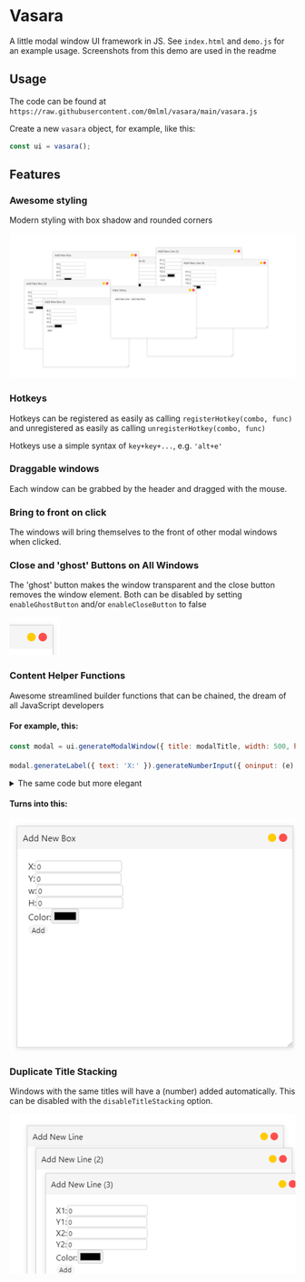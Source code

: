 # Vasara
A little modal window UI framework in JS. See `index.html` and `demo.js` for an example usage. Screenshots from this demo are used in the readme

## Usage

The code can be found at `https://raw.githubusercontent.com/0mlml/vasara/main/vasara.js`

Create a new `vasara` object, for example, like this:
```js
const ui = vasara();
```

## Features

### Awesome styling

Modern styling with box shadow and rounded corners

![Screenshot of lots of windows open](.github/styling-splash.png)

### Hotkeys

Hotkeys can be registered as easily as calling `registerHotkey(combo, func)` and unregistered as easily as calling `unregisterHotkey(combo, func)`

Hotkeys use a simple syntax of `key+key+...`, e.g. `'alt+e'`

### Draggable windows

Each window can be grabbed by the header and dragged with the mouse. 

### Bring to front on click

The windows will bring themselves to the front of other modal windows when clicked.

### Close and 'ghost' Buttons on All Windows

The 'ghost' button makes the window transparent and the close button removes the window element. Both can be disabled by setting `enableGhostButton` and/or `enableCloseButton` to false

![Screenshot of close and ghost buttons](.github/close-and-ghost-buttons.png)

### Content Helper Functions
Awesome streamlined builder functions that can be chained, the dream of all JavaScript developers

#### For example, this:

```js
const modal = ui.generateModalWindow({ title: modalTitle, width: 500, height: 400, resizable: true, });

modal.generateLabel({ text: 'X:' }).generateNumberInput({ oninput: (e) => { box.x = e.target.value; } }).putNewline().generateLabel({ text: 'Y:' }).generateNumberInput({ oninput: (e) => { box.y = e.target.value; } }).putNewline().generateLabel({ text: 'w:' }).generateNumberInput({ oninput: (e) => { box.w = e.target.value; } }).putNewline().generateLabel({ text: 'H:' }).generateNumberInput({ oninput: (e) => { box.h = e.target.value; } }).putNewline().generateLabel({ text: 'Color:' }).generateColorInput({ oninput: (e) => { box.color = e.target.value; } }).putNewline().generateButton({ text: 'Add', onclick: () => { ['x', 'y', 'w', 'h'].forEach(v => { box[v] = parseFloat(box[v]); }); boxes.push(box); redraw(); modal.remove(); } });
```

<details>
    <summary> The same code but more elegant</summary>

```js
const modal = ui.generateModalWindow({
    title: modalTitle,
    width: 500,
    height: 400,
    resizable: true,
});

modal.generateLabel({
    text: 'X:',
}).generateNumberInput({
    oninput: (e) => { box.x = e.target.value; },
}).putNewline();

modal.generateLabel({
    text: 'Y:',
}).generateNumberInput({
    oninput: (e) => { box.y = e.target.value; },
}).putNewline();

modal.generateLabel({
    text: 'w:',
}).generateNumberInput({
    oninput: (e) => { box.w = e.target.value; },
}).putNewline();

modal.generateLabel({
    text: 'H:',
}).generateNumberInput({
    oninput: (e) => { box.h = e.target.value; },
}).putNewline();

modal.generateLabel({
    text: 'Color:',
}).generateColorInput({
    oninput: (e) => { box.color = e.target.value; },
}).putNewline();

modal.generateButton({
    text: 'Add',
    onclick: () => {
        for (const key in ['x', 'y', 'w', 'h']) {
            box[key] = parseFloat(box[key]);
        }
        boxes.push(box);
        redraw();
        modal.remove();
    },
});
```
</details>

#### Turns into this:

![Screenshot of a demo window](.github/demo-box-window.png)

### Duplicate Title Stacking
Windows with the same titles will have a (number) added automatically. This can be disabled with the `disableTitleStacking` option.

![Screenshot of title stacking](.github/window-stacking.png)